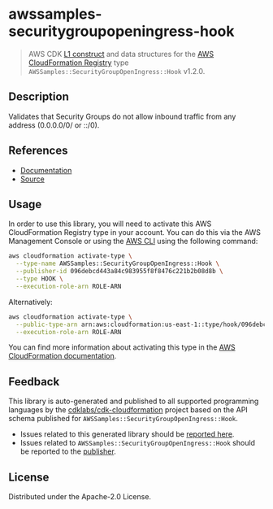 # awssamples-securitygroupopeningress-hook

> AWS CDK [L1 construct] and data structures for the [AWS CloudFormation Registry] type `AWSSamples::SecurityGroupOpenIngress::Hook` v1.2.0.

[L1 construct]: https://docs.aws.amazon.com/cdk/latest/guide/constructs.html
[AWS CloudFormation Registry]: https://docs.aws.amazon.com/AWSCloudFormation/latest/UserGuide/registry.html

## Description

Validates that Security Groups do not allow inbound traffic from any address (0.0.0.0/0/ or ::/0).

## References

* [Documentation](https://github.com/aws-cloudformation/aws-cloudformation-samples/blob/main/hooks/python-hooks/security-group-open-ingress/README.md)
* [Source](https://github.com/aws-cloudformation/aws-cloudformation-samples/tree/main/hooks/python-hooks/security-group-open-ingress)

## Usage

In order to use this library, you will need to activate this AWS CloudFormation Registry type in your account. You can do this via the AWS Management Console or using the [AWS CLI](https://aws.amazon.com/cli/) using the following command:

```sh
aws cloudformation activate-type \
  --type-name AWSSamples::SecurityGroupOpenIngress::Hook \
  --publisher-id 096debcd443a84c983955f8f8476c221b2b08d8b \
  --type HOOK \
  --execution-role-arn ROLE-ARN
```

Alternatively:

```sh
aws cloudformation activate-type \
  --public-type-arn arn:aws:cloudformation:us-east-1::type/hook/096debcd443a84c983955f8f8476c221b2b08d8b/AWSSamples-SecurityGroupOpenIngress-Hook \
  --execution-role-arn ROLE-ARN
```

You can find more information about activating this type in the [AWS CloudFormation documentation](https://docs.aws.amazon.com/AWSCloudFormation/latest/UserGuide/registry-public.html).

## Feedback

This library is auto-generated and published to all supported programming languages by the [cdklabs/cdk-cloudformation] project based on the API schema published for `AWSSamples::SecurityGroupOpenIngress::Hook`.

* Issues related to this generated library should be [reported here](https://github.com/cdklabs/cdk-cloudformation/issues/new?title=Issue+with+%40cdk-cloudformation%2Fawssamples-securitygroupopeningress-hook+v1.2.0).
* Issues related to `AWSSamples::SecurityGroupOpenIngress::Hook` should be reported to the [publisher](https://github.com/aws-cloudformation/aws-cloudformation-samples/blob/main/hooks/python-hooks/security-group-open-ingress/README.md).

[cdklabs/cdk-cloudformation]: https://github.com/cdklabs/cdk-cloudformation

## License

Distributed under the Apache-2.0 License.

